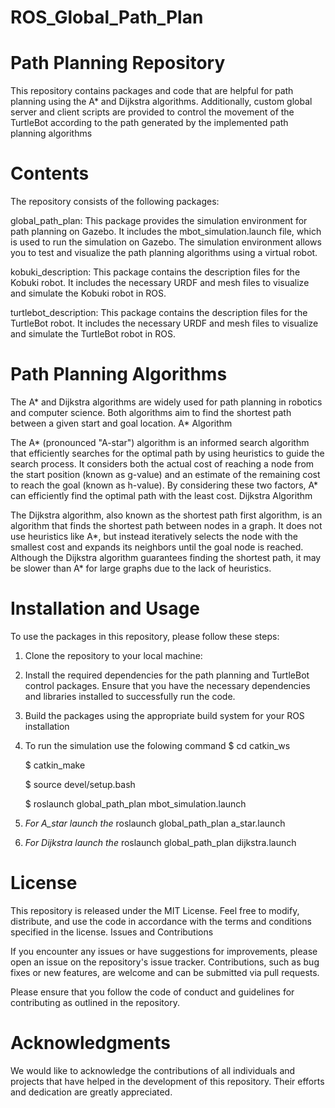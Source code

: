 # ROS_Global_Path_Plan

# Path Planning Repository
This repository contains packages and code that are helpful for path planning using the A* and Dijkstra algorithms. Additionally, custom global server and client scripts are provided to control the movement of the TurtleBot according to the path generated by the implemented path planning algorithms

# Contents

The repository consists of the following packages:

global_path_plan: This package provides the simulation environment for path planning on Gazebo. It includes the mbot_simulation.launch file, which is used to run the simulation on Gazebo. The simulation environment allows you to test and visualize the path planning algorithms using a virtual robot.

kobuki_description: This package contains the description files for the Kobuki robot. It includes the necessary URDF and mesh files to visualize and simulate the Kobuki robot in ROS.

turtlebot_description: This package contains the description files for the TurtleBot robot. It includes the necessary URDF and mesh files to visualize and simulate the TurtleBot robot in ROS.

# Path Planning Algorithms

The A* and Dijkstra algorithms are widely used for path planning in robotics and computer science. Both algorithms aim to find the shortest path between a given start and goal location.
A* Algorithm

The A* (pronounced "A-star") algorithm is an informed search algorithm that efficiently searches for the optimal path by using heuristics to guide the search process. It considers both the actual cost of reaching a node from the start position (known as g-value) and an estimate of the remaining cost to reach the goal (known as h-value). By considering these two factors, A* can efficiently find the optimal path with the least cost.
Dijkstra Algorithm

The Dijkstra algorithm, also known as the shortest path first algorithm, is an algorithm that finds the shortest path between nodes in a graph. It does not use heuristics like A*, but instead iteratively selects the node with the smallest cost and expands its neighbors until the goal node is reached. Although the Dijkstra algorithm guarantees finding the shortest path, it may be slower than A* for large graphs due to the lack of heuristics.


# Installation and Usage

To use the packages in this repository, please follow these steps:

1. Clone the repository to your local machine:
2. Install the required dependencies for the path planning and TurtleBot control packages. Ensure that you have the necessary dependencies and libraries installed to successfully run the code.
3. Build the packages using the appropriate build system for your ROS installation
4. To run the simulation use the folowing command
   $ cd catkin_ws
   
   $ catkin_make
   
   $ source devel/setup.bash
   
   $ roslaunch global_path_plan mbot_simulation.launch
   

6. *For A_star launch the*
   roslaunch global_path_plan a_star.launch

7. *For Dijkstra launch the*
   roslaunch global_path_plan dijkstra.launch

# License

This repository is released under the MIT License. Feel free to modify, distribute, and use the code in accordance with the terms and conditions specified in the license.
Issues and Contributions

If you encounter any issues or have suggestions for improvements, please open an issue on the repository's issue tracker. Contributions, such as bug fixes or new features, are welcome and can be submitted via pull requests.

Please ensure that you follow the code of conduct and guidelines for contributing as outlined in the repository.

# Acknowledgments

We would like to acknowledge the contributions of all individuals and projects that have helped in the development of this repository. Their efforts and dedication are greatly appreciated.
